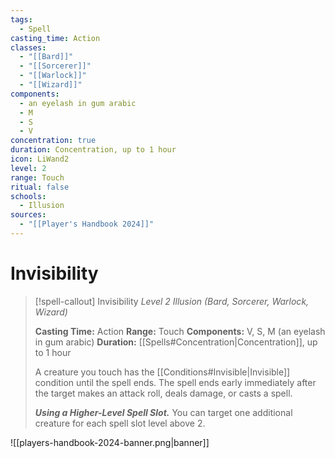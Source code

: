 ```yaml
---
tags:
  - Spell
casting_time: Action
classes:
  - "[[Bard]]"
  - "[[Sorcerer]]"
  - "[[Warlock]]"
  - "[[Wizard]]"
components:
  - an eyelash in gum arabic
  - M
  - S
  - V
concentration: true
duration: Concentration, up to 1 hour
icon: LiWand2
level: 2
range: Touch
ritual: false
schools:
  - Illusion
sources:
  - "[[Player's Handbook 2024]]"
---
```


# Invisibility

>[!spell-callout] Invisibility
>_Level 2 Illusion (Bard, Sorcerer, Warlock, Wizard)_
>
>**Casting Time:** Action
>**Range:** Touch
>**Components:** V, S, M (an eyelash in gum arabic)
>**Duration:** [[Spells#Concentration\|Concentration]], up to 1 hour
>
>A creature you touch has the [[Conditions#Invisible\|Invisible]] condition until the spell ends. The spell ends early immediately after the target makes an attack roll, deals damage, or casts a spell.
>
>**_Using a Higher-Level Spell Slot._** You can target one additional creature for each spell slot level above 2.


![[players-handbook-2024-banner.png|banner]]
